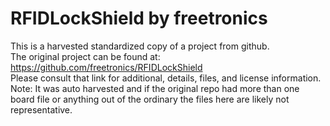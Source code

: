 
# RFIDLockShield by freetronics  
This is a harvested standardized copy of a project from github.  
The original project can be found at:  
https://github.com/freetronics/RFIDLockShield  
Please consult that link for additional, details, files, and license information.  
Note: It was auto harvested and if the original repo had more than one board file or anything out of the ordinary the files here are likely not representative.  
    
